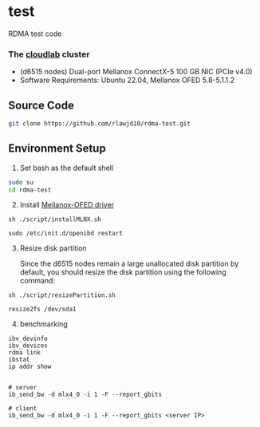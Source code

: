 # test
RDMA test code

### The [cloudlab](https://docs.cloudlab.us/hardware.html#%28part._apt-cluster%29) cluster

- (d6515 nodes) Dual-port Mellanox ConnectX-5 100 GB NIC (PCIe v4.0)
- Software Requirements: Ubuntu 22.04, Mellanox OFED 5.8-5.1.1.2

## Source Code
```bash
git clone https://github.com/rlawjd10/rdma-test.git
```
## Environment Setup
1. Set bash as the default shell
```bash
sudo su
cd rdma-test
```
2. Install [Mellanox-OFED driver](https://network.nvidia.com/products/infiniband-drivers/linux/mlnx_ofed/)
```
sh ./script/installMLNX.sh
```
```shell
sudo /etc/init.d/openibd restart
```
3. Resize disk partition
   
   Since the d6515 nodes remain a large unallocated disk partition by default, you should resize the disk partition using the following command:

```shell
sh ./script/resizePartition.sh
```
```shell
resize2fs /dev/sda1
```
4. benchmarking
```
ibv_devinfo
ibv_devices
rdma link
ibstat
ip addr show


# server
ib_send_bw -d mlx4_0 -i 1 -F --report_gbits

# client
ib_send_bw -d mlx4_0 -i 1 -F --report_gbits <server IP>
```
